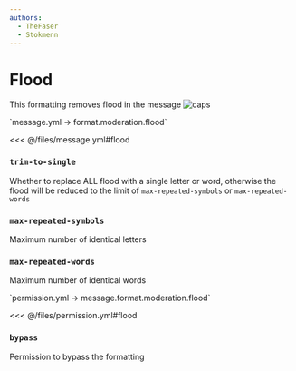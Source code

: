 ```yaml
---
authors:
  - TheFaser
  - Stokmenn
---
```


# Flood

This formatting removes flood in the message
![caps](/caps.png)

[//]: # (message.yml)
<!--@include: @/parts/words.md#setting-->
<!--@include: @/parts/words.md#path--> `message.yml → format.moderation.flood`

<!--@include: @/parts/words.md#default-->
<<< @/files/message.yml#flood

<!--@include: @/parts/enable.md-->

### `trim-to-single`

Whether to replace ALL flood with a single letter or word, otherwise the flood will be reduced to the limit of `max-repeated-symbols` or `max-repeated-words`

### `max-repeated-symbols`

Maximum number of identical letters

### `max-repeated-words`

Maximum number of identical words

[//]: # (permission.yml)
<!--@include: @/parts/words.md#permission-->
<!--@include: @/parts/words.md#path--> `permission.yml → message.format.moderation.flood`

<!--@include: @/parts/words.md#default-->
<<< @/files/permission.yml#flood

<!--@include: @/parts/permission/permissionTier3.md-->

### `bypass`

Permission to bypass the formatting